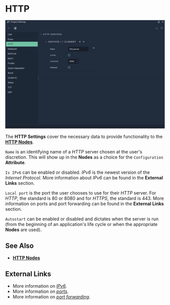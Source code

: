 # HTTP

![The Project Settings HTTP Attributes.](../../.gitbook/assets/projectsettingshttp20231.png)

The **HTTP Settings** cover the necessary data to provide functionality to the [**HTTP Nodes**](../../toolbox/communication/http/README.md).

`Name` is an identifying name of a _HTTP_ server chosen at the user's discretion. This will show up in the **Nodes** as a choice for the `Configuration` **Attribute**.

`Is IPv6` can be enabled or disabled. _IPv6_ is the newest version of the _Internet Protocol_. More information about _IPv6_ can be found in the **External Links** section.

`Local port` is the port the user chooses to use for their _HTTP_ server. For _HTTP_, the standard is 80 or 8080 and for _HTTPS_, the standard is 443. More information on ports and port forwarding can be found in the **External Links** section.

`Autostart` can be enabled or disabled and dictates when the server is run (from the beginning of an application's life cycle or when the appropriate **Nodes** are used).

## See Also

* [**HTTP Nodes**](../../toolbox/communication/http/README.md)

## External Links

* More information on [_IPv6_](https://en.wikipedia.org/wiki/IPv6).
* More information on [_ports_](https://en.wikipedia.org/wiki/Port\_\(computer\_networking\)).
* More information on [_port forwarding_](https://en.wikipedia.org/wiki/Port\_forwarding).
